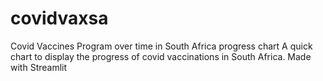 # covidvaxsa
Covid Vaccines Program over time in South Africa progress chart
A quick chart to display the progress of covid vaccinations in South Africa. Made with Streamlit
